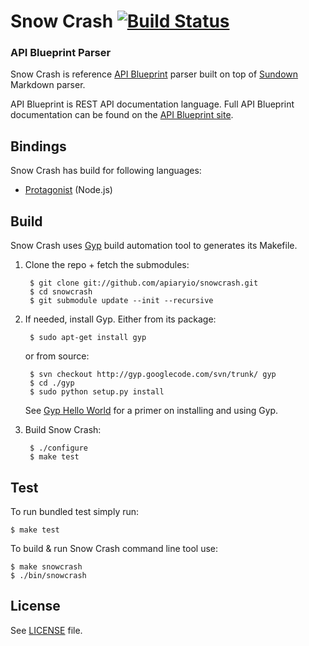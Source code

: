 # Snow Crash [![Build Status](https://travis-ci.org/apiaryio/snowcrash.png?branch=master)](https://travis-ci.org/apiaryio/snowcrash)
### API Blueprint Parser

Snow Crash is reference [API Blueprint](http://apiblueprint.org) parser built on top of [Sundown](https://github.com/vmg/sundown) Markdown parser.

API Blueprint is REST API documentation language. Full API Blueprint documentation can be found on the [API Blueprint site](http://apiblueprint.org).

## Bindings
Snow Crash has build for following languages:

* [Protagonist](https://github.com/apiaryio/protagonist) (Node.js)

## Build
Snow Crash uses [Gyp](http://code.google.com/p/gyp/) build automation tool to generates its Makefile.
	
1. Clone the repo + fetch the submodules:

		$ git clone git://github.com/apiaryio/snowcrash.git
		$ cd snowcrash
		$ git submodule update --init --recursive

2. If needed, install Gyp. Either from its package:
	
		$ sudo apt-get install gyp

	or from source:

		$ svn checkout http://gyp.googlecode.com/svn/trunk/ gyp
		$ cd ./gyp
		$ sudo python setup.py install	
		
	See [Gyp Hello World](https://github.com/springmeyer/hello-gyp) for a primer on installing and using Gyp.

3. Build Snow Crash:

		$ ./configure
		$ make test

		
## Test
To run bundled test simply run:

	$ make test
	
To build & run Snow Crash command line tool use:

	$ make snowcrash
	$ ./bin/snowcrash

## License
See [LICENSE](https://github.com/apiaryio/snowcrash/blob/master/LICENSE) file.